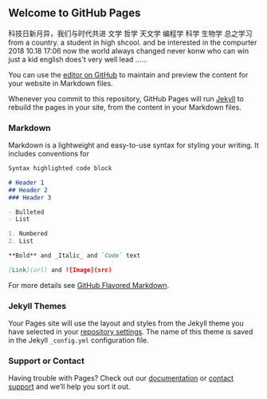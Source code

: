 ## Welcome to GitHub Pages
科技日新月异，我们与时代共进
文学
哲学
天文学
编程学
科学
生物学
总之学习
from a country.
a student in high shcool.
and be interested in the compurter
2018 10.18 17:06 now
the world always changed
never konw
who can win
just a kid
english does't very well
lead
......








You can use the [editor on GitHub](https://github.com/muhanljh/myH4/edit/master/README.md) to maintain and preview the content for your website in Markdown files.

Whenever you commit to this repository, GitHub Pages will run [Jekyll](https://jekyllrb.com/) to rebuild the pages in your site, from the content in your Markdown files.

### Markdown

Markdown is a lightweight and easy-to-use syntax for styling your writing. It includes conventions for

```markdown
Syntax highlighted code block

# Header 1
## Header 2
### Header 3

- Bulleted
- List

1. Numbered
2. List

**Bold** and _Italic_ and `Code` text

[Link](url) and ![Image](src)
```

For more details see [GitHub Flavored Markdown](https://guides.github.com/features/mastering-markdown/).

### Jekyll Themes

Your Pages site will use the layout and styles from the Jekyll theme you have selected in your [repository settings](https://github.com/muhanljh/myH4/settings). The name of this theme is saved in the Jekyll `_config.yml` configuration file.

### Support or Contact

Having trouble with Pages? Check out our [documentation](https://help.github.com/categories/github-pages-basics/) or [contact support](https://github.com/contact) and we’ll help you sort it out.
